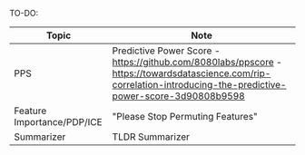 TO-DO:

| Topic                      | Note                                                                                                                                                              |
|----------------------------|-------------------------------------------------------------------------------------------------------------------------------------------------------------------|
| PPS                        | Predictive Power Score - https://github.com/8080labs/ppscore - https://towardsdatascience.com/rip-correlation-introducing-the-predictive-power-score-3d90808b9598 |
| Feature Importance/PDP/ICE |  "Please Stop Permuting Features"                                                                                                                                 |
| Summarizer                 | TLDR Summarizer  
